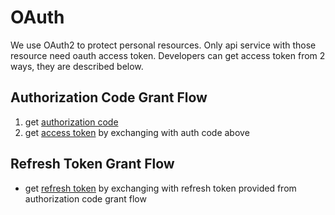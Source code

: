 # OAuth
We use OAuth2 to protect personal resources. Only api service with those resource need oauth access token. 
Developers can get access token from 2 ways, they are described below.

## Authorization Code Grant Flow

1. get [authorization code](authorization_code.md)
2. get [access token](access_token.md) by exchanging with auth code above

## Refresh Token Grant Flow

- get [refresh token](refresh_token.md) by exchanging with refresh token provided from authorization code grant flow